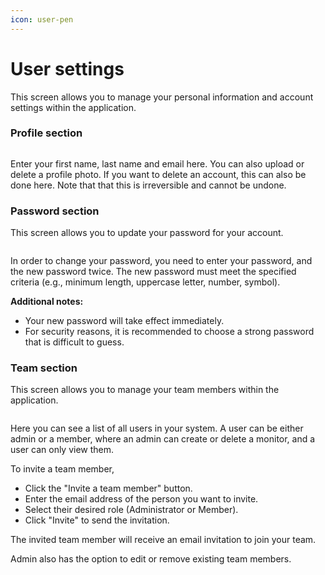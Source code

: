 ```yaml
---
icon: user-pen
---
```


# User settings

This screen allows you to manage your personal information and account settings within the application.

### Profile section

<figure><img src=".gitbook/assets/Screenshot 2024-10-04 at 12.17.57 AM.png" alt=""><figcaption></figcaption></figure>

Enter your first name, last name and email here. You can also upload or delete a profile photo. If you want to delete an account, this can also be done here. Note that that this is irreversible and cannot be undone.

### Password section

This screen allows you to update your password for your account.

<figure><img src=".gitbook/assets/Screenshot 2024-10-04 at 12.16.53 AM.png" alt=""><figcaption></figcaption></figure>

In order to change your password, you need to enter your password, and the new password twice. The new password must meet the specified criteria (e.g., minimum length, uppercase letter, number, symbol).

**Additional notes:**

* Your new password will take effect immediately.
* For security reasons, it is recommended to choose a strong password that is difficult to guess.

### Team section

This screen allows you to manage your team members within the application.

<figure><img src=".gitbook/assets/Screenshot 2024-10-04 at 12.14.45 AM.png" alt=""><figcaption></figcaption></figure>

Here you can see a list of all users in your system. A user can be either admin or a member, where an admin can create or delete a monitor, and a user can only view them.&#x20;

To invite a team member,&#x20;

* Click the "Invite a team member" button.
* Enter the email address of the person you want to invite.
* Select their desired role (Administrator or Member).
* Click "Invite" to send the invitation.

The invited team member will receive an email invitation to join your team.

Admin also has the option to edit or remove existing team members.

